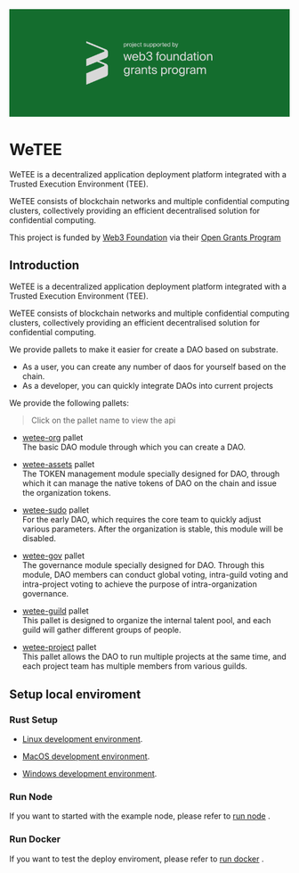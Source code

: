 <img width="800" src="./docs/images/w3f.png" />

# WeTEE

WeTEE is a decentralized application deployment platform integrated with a Trusted Execution Environment (TEE).

WeTEE consists of blockchain networks and multiple confidential computing clusters, collectively providing an efficient decentralised solution for confidential computing.

This project is funded by [Web3 Foundation](https://web3.foundation) via their [Open Grants Program](https://github.com/w3f/Open-Grants-Program)

## Introduction

WeTEE is a decentralized application deployment platform integrated with a Trusted Execution Environment (TEE).

WeTEE consists of blockchain networks and multiple confidential computing clusters, collectively providing an efficient decentralised solution for confidential computing.

We provide pallets to make it easier for create a DAO based on substrate.

- As a user, you can create any number of daos for yourself based on the chain.
- As a developer, you can quickly integrate DAOs into current projects

We provide the following pallets:

> Click on the pallet name to view the api

- [wetee-org](./packages/pallets/wetee-org/README.md) pallet  
   The basic DAO module through which you can create a DAO.

- [wetee-assets](./packages/pallets/wetee-assets/README.md) pallet  
   The TOKEN management module specially designed for DAO, through which it can manage the native tokens of DAO on the chain and issue the organization tokens.

- [wetee-sudo](./packages/pallets/wetee-sudo/README.md) pallet  
   For the early DAO, which requires the core team to quickly adjust various parameters. After the organization is stable, this module will be disabled.

- [wetee-gov](./packages/pallets/wetee-gov/README.md) pallet  
   The governance module specially designed for DAO. Through this module, DAO members can conduct global voting, intra-guild voting and intra-project voting to achieve the purpose of intra-organization governance.

- [wetee-guild](./packages/pallets/wetee-guild/README.md) pallet  
   This pallet is designed to organize the internal talent pool, and each guild will gather different groups of people.

- [wetee-project](./packages/pallets/wetee-project/README.md) pallet  
   This pallet allows the DAO to run multiple projects at the same time, and each project team has multiple members from various guilds.

## Setup local enviroment

### Rust Setup

- [Linux development environment](https://docs.substrate.io/install/linux/).

- [MacOS development environment](https://docs.substrate.io/install/macos/).

- [Windows development environment](https://docs.substrate.io/install/windows/).

### Run Node

If you want to started with the example node, please refer to [run node](./docs/run-node.md) .

### Run Docker

If you want to test the deploy enviroment, please refer to [run docker](./docs/run-docker.md) .
